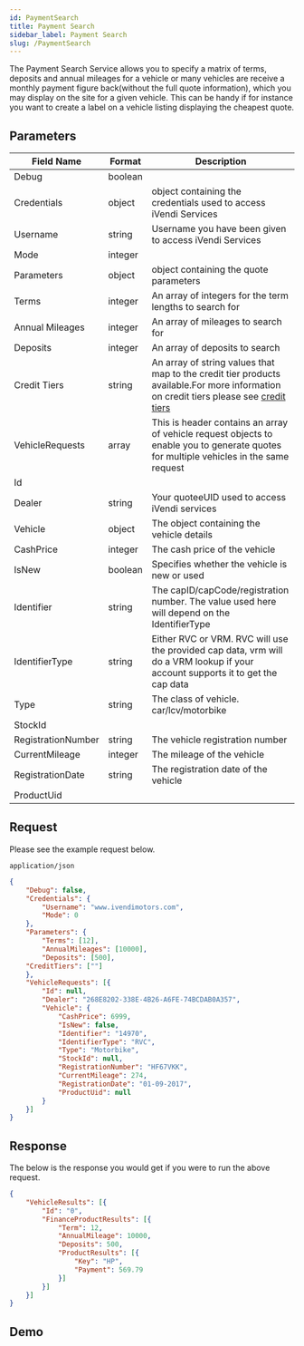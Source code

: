 ```yaml
---
id: PaymentSearch
title: Payment Search
sidebar_label: Payment Search
slug: /PaymentSearch
---
```

The Payment Search Service allows you to specify a matrix of terms, deposits and annual mileages for a vehicle or many vehicles are receive a monthly payment figure back(without the full quote information), which you may display on the site for a given vehicle. This can be handy if for instance you want to create a label on a vehicle listing displaying the cheapest quote. 


## Parameters

Field Name | Format |Description |
| --- | --- | --- |
|Debug|boolean||
|Credentials|object|object containing the credentials used to access iVendi Services|
|Username|string|Username you have been given to access iVendi Services|
|Mode|integer||
|Parameters|object| object containing the quote parameters|
|Terms|integer|An array of integers for the term lengths to search for|
|Annual Mileages|integer|An array of mileages to search for|
|Deposits|integer|An array of deposits to search|
|Credit Tiers|string|An array of string values that map to the credit tier products available.For more information on credit tiers please see [credit tiers](CreditTiers.md)|
|VehicleRequests|array|This is header contains an array of vehicle request objects to enable you to generate quotes for multiple vehicles in the same request|
|Id|||
|Dealer|string|Your quoteeUID used to access iVendi services|
|Vehicle|object|The object containing the vehicle details|
|CashPrice|integer|The cash price of the vehicle|
|IsNew|boolean|Specifies whether the vehicle is new or used|
|Identifier|string|The capID/capCode/registration number. The value used here will depend on the IdentifierType|
|IdentifierType|string|Either RVC or VRM. RVC will use the provided cap data, vrm will do a VRM lookup if your account supports it to get the cap data|
|Type|string|The class of vehicle. car/lcv/motorbike|
|StockId|||
|RegistrationNumber|string|The vehicle registration number|
|CurrentMileage|integer|The mileage of the vehicle|
|RegistrationDate|string|The registration date of the vehicle|
|ProductUid|||

## Request 

Please see the example request below. 


`application/json`
```json title="POST https://quoteware3.ivendi.com/paymentsearch/"
{
	"Debug": false,
	"Credentials": {
		"Username": "www.ivendimotors.com",
		"Mode": 0
	},
	"Parameters": {
		"Terms": [12],
		"AnnualMileages": [10000],
		"Deposits": [500],
    "CreditTiers": [""]
	},
	"VehicleRequests": [{
		"Id": null,
		"Dealer": "268E8202-338E-4B26-A6FE-74BCDAB0A357",
		"Vehicle": {
			"CashPrice": 6999,
			"IsNew": false,
			"Identifier": "14970",
			"IdentifierType": "RVC",
			"Type": "Motorbike",
			"StockId": null,
			"RegistrationNumber": "HF67VKK",
			"CurrentMileage": 274,
			"RegistrationDate": "01-09-2017",
			"ProductUid": null
		}
	}]
}


```

## Response 

The below is the response you would get if you were to run the above request. 

```json title="HTTP 200"
{
	"VehicleResults": [{
		"Id": "0",
		"FinanceProductResults": [{
			"Term": 12,
			"AnnualMileage": 10000,
			"Deposits": 500,
			"ProductResults": [{
				"Key": "HP",
				"Payment": 569.79
			}]
		}]
	}]
}
```

## Demo

```jsx live



```